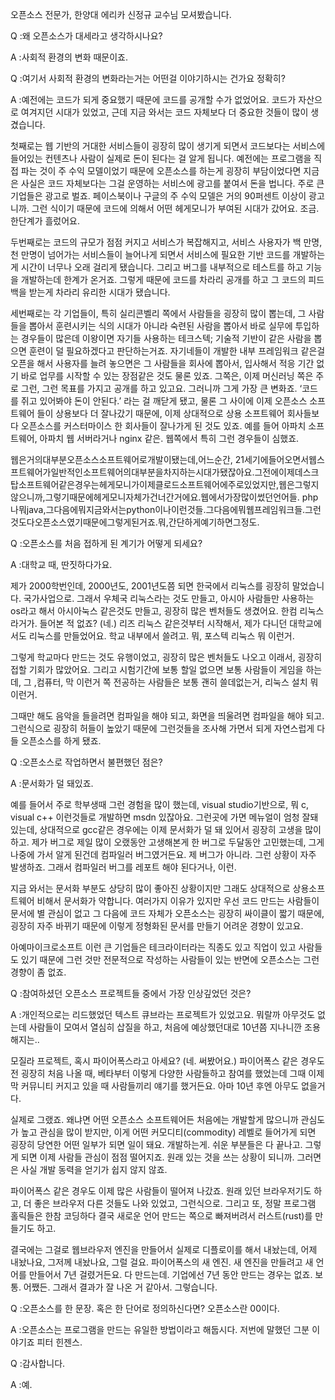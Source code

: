 오픈소스 전문가, 한양대 에리카 신정규 교수님 모셔봤습니다.

Q :왜 오픈소스가 대세라고 생각하시나요?

A :사회적 환경의 변화 때문이죠.

Q :여기서 사회적 환경의 변화라는거는 어떤걸 이야기하시는 건가요 정확히?

A :예전에는 코드가 되게 중요했기 때문에 코드를 공개할 수가 없었어요. 코드가 자산으로 여겨지던 시대가 있었고, 근데 지금 와서는 코드 자체보다 더 중요한 것들이 많이 생겼습니다.

첫째로는 웹 기반의 거대한 서비스들이 굉장히 많이 생기게 되면서 코드보다는 서비스에 들어있는 컨텐츠나 사람이 실제로 돈이 된다는 걸 알게 됩니다. 예전에는 프로그램을 직접 파는 것이 주 수익 모델이었기 때문에 오픈소스를 하는게 굉장히 부담이었다면 지금은 사실은 코드 자체보다는 그걸 운영하는 서비스에 광고를 붙여서 돈을 법니다. 주로 큰기업들은 광고로 벌죠. 페이스북이나 구글의 주 수익 모델은 거의 90퍼센트 이상이 광고니까. 그런 식이기 때문에 코드에 의해서 어떤 헤게모니가 부여된 시대가 갔어요. 조금. 한단계가 흘렀어요.

두번째로는 코드의 규모가 점점 커지고 서비스가 복잡해지고, 서비스 사용자가 백 만명, 천 만명이 넘어가는 서비스들이 늘어나게 되면서 서비스에 필요한 기반 코드를 개발하는게 시간이 너무나 오래 걸리게 됐습니다. 그리고 버그를 내부적으로 테스트를 하고 기능을 개발하는데 한계가 온거죠. 그렇게 때문에 코드를 차라리 공개를 하고 그 코드의 피드백을 받는게 차라리 유리한 시대가 됐습니다.

세번째로는 각 기업들이, 특히 실리콘벨리 쪽에서 사람들을 굉장히 많이 뽑는데, 그 사람들을 뽑아서 훈련시키는 식의 시대가 아니라 숙련된 사람을 뽑아서 바로 실무에 투입하는 경우들이 많은데 이왕이면 자기들 사용하는 테크스텍; 기술적 기반이 같은 사람을 뽑으면 훈련이 덜 필요하겠다고 판단하는거죠. 자기네들이 개발한 내부 프레임워크 같은걸 오픈을 해서 사용자를 늘려 놓으면은 그 사람들을 회사에 뽑아서, 입사해서 적응 기간 없기 바로 업무를 시작할 수 있는 장점같은 것도 물론 있죠. 그쪽은, 이제 머신러닝 쪽은 주로 그런, 그런 목표를 가지고 공개를 하고 있고요. 그러니까 그게 가장 큰 변화죠. ‘코드를 쥐고 있어봐야 돈이 안된다.’ 라는 걸 깨닫게 됐고, 물론 그 사이에 이제 오픈소스 소프트웨어 들이 상용보다 더 잘나갔기 때문에, 이제 상대적으로 상용 소프트웨어 회사들보다 오픈소스를 커스터마이스 한 회사들이 잘나가게 된 것도 있죠. 예를 들어 아파치 소프트웨어, 아파치 웹 서버라거나 nginx 같은. 웹쪽에서 특히 그런 경우들이 심했죠.

웹은거의대부분오픈소스소프트웨어로개발이됐는데,어느순간, 21세기에들어오면서웹스프트웨어가일반적인소프트웨어의대부분을차지하는시대가됐잖아요.그전에이제데스크탑소프트웨어같은경우는헤게모니가이제클로드소프트웨어에주로있었지만,웹은그렇지않으니까,그렇기때문에헤게모니자체가건너간거에요.웹에서가장많이썼던언어들. php나뭐java,그다음에뭐지금와서는python이나이런것들.그다음에뭐웹프레임워크들.그런것도다오픈소스였기때문에그렇게된거죠.뭐,간단하게예기하면그정도.

Q :오픈소스를 처음 접하게 된 계기가 어떻게 되세요?

A :대학교 때, 딴짓하다가요.

제가 2000학번인데, 2000년도, 2001년도쯤 되면 한국에서 리눅스를 굉장히 말었습니다. 국가사업으로. 그래서 우체국 리눅스라는 것도 만들고, 아시아 사람들만 사용하는 os라고 해서 아시아눅스 같은것도 만들고, 굉장히 많은 벤처들도 생겼어요. 한컴 리눅스라거가. 들어본 적 없죠? \(네.\) 리즈 리눅스 같은것부터 시작해서, 제가 다니던 대학교에서도 리눅스를 만들었어요. 학교 내부에서 쓸려고. 뭐, 포스텍 리눅스 뭐 이런거.

그렇게 학교마다 만드는 것도 유행이었고, 굉장히 많은 벤처들도 나오고 이래서, 굉장히 접할 기회가 많았어요. 그리고 시험기간에 보통 할일 없으면 보통 사람들이 게임을 하는데, 그 ,컴퓨터, 막 이런거 쪽 전공하는 사람들은 보통 괜히 쓸데없는거, 리눅스 설치 뭐 이런거.

그때만 해도 음악을 들을려면 컴파일을 해야 되고, 화면을 띄울려면 컴파일을 해야 되고. 그런식으로 굉장히 허들이 높았기 때문에 그런것들을 조사해 가면서 되게 자연스럽게 다들 오픈소스를 하게 됐죠. 

Q :오픈소스로 작업하면서 불편했던 점은?

A :문서화가 덜 돼있죠.

예를 들어서 주로 학부생때 그런 경험을 많이 했는데, visual studio기반으로, 뭐 c, visual c++ 이런것들로 개발하면 msdn 있잖아요. 그런곳에 가면 메뉴얼이 엄청 잘돼있는데, 상대적으로 gcc같은 경우에는 이제 문서화가 덜 돼 있어서 굉장히 고생을 많이 하고. 제가 버그로 제일 많이 오랬동안 고생해본게 한 버그로 두달동안 고민했는데, 그게 나중에 가서 알게 된건데 컴파일러 버그였거든요. 제 버그가 아니라. 그런 상황이 자주 발생하죠. 그래서 컴파일러 버그를 레포트 해야 된다거나, 이런.

지금 와서는 문서화 부분도 상당히 많이 좋아진 상황이지만 그래도 상대적으로 상용소프트웨어 비해서 문서화가 약합니다. 여러가지 이유가 있지만 우선 코드 만드는 사람들이 문서에 별 관심이 없고 그 다음에 코드 자체가 오픈소스는 굉장히 싸이클이 짧기 때문에, 굉장히 자주 바뀌기 때문에 이렇게 정형화된 문서를 만들기 어려운 경향이 있고요.

아예마이크로소프트 이런 큰 기업들은 테크라이터라는 직종도 있고 직업이 있고 사람들도 있기 때문에 그런 것만 전문적으로 작성하는 사람들이 있는 반면에 오픈소스는 그런 경향이 좀 없죠.

Q :참여하셨던 오픈소스 프로젝트들 중에서 가장 인상깊었던 것은?

A :개인적으로는 리드했었던 텍스트 큐브라는 프로젝트가 있었고요. 뭐랄까 아무것도 없는데 사람들이 모여서 열심히 삽질을 하고, 처음에 예상했던대로 10년쯤 지나니깐 조용해지는..

모질라 프로젝트, 혹시 파이어폭스라고 아세요? \(네. 써봤어요.\) 파이어폭스 같은 경우도 전 굉장히 처음 나올 때, 베타부터 이렇게 다양한 사람들하고 참여를 했었는데 그때 이제 막 커뮤니티 커지고 있을 때 사람들끼리 얘기를 했거든요. 아마 10년 후엔 아무도 없을거다.

실제로 그랬죠. 왜냐면 어떤 오픈소스 소프트웨어든 처음에는 개발할게 많으니까 관심도가 높고 관심을 많이 받지만, 이게 어떤 커모디티\(commodity\) 레벨로 들어가게 되면 굉장히 당연한 어떤 일부가 되면 일이 돼요. 개발하는게. 쉬운 부분들은 다 끝나고. 그렇게 되면 이제 사람들 관심이 점점 떨어지죠. 원래 있는 것을 쓰는 상황이 되니까. 그러면은 사실 개발 동력을 얻기가 쉽지 않지 않죠.

파이어폭스 같은 경우도 이제 많은 사람들이 떨어져 나갔죠. 원래 있던 브라우저기도 하고, 더 좋은 브라우저 다른 것들도 나와 있었고, 그런식으로. 그리고 또, 정말 프로그램 홀릭들은 한참 코딩하다 결국 새로운 언어 만드는 쪽으로 빠져버려서 러스트\(rust\)를 만들기도 하고.

결국에는 그걸로 웹브라우저 엔진을 만들어서 실제로 디플로이를 해서 내놨는데, 어제 내놨나요, 그저께 내놨나요, 그럴 걸요. 파이어폭스의 새 엔진. 새 엔진을 만들려고 새 언어를 만들어서 7년 걸렸거든요. 다 만드는데. 기업에선 7년 동안 만드는 경우는 없죠. 보통. 어쨌든. 그래서 결과가 잘 나온 거 같아서. 그렇습니다.



Q :오픈소스를 한 문장. 혹은 한 단어로 정의하신다면? 오픈소스란 00이다.

A :오픈소스는 프로그램을 만드는 유일한 방법이라고 해둡시다. 저번에 말했던 그분 이야기죠 피터 힌젠스.

Q :감사합니다.

A :예.

